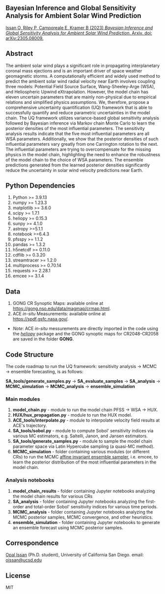 ## Bayesian Inference and Global Sensitivity Analysis for Ambient Solar Wind Prediction

[Issan O, Riley P, Camporeale E, Kramer B (2023) *Bayesian Inference and Global Sensitivity Analysis for Ambient Solar Wind Prediction*. Arxiv. doi: arXiv:2305.08009.](https://arxiv.org/abs/2305.08009)

## Abstract 
The ambient solar wind plays a significant role in propagating interplanetary coronal mass ejections and is an important driver of space weather geomagnetic storms. A computationally efficient and widely used method to predict the ambient solar wind radial velocity near Earth involves coupling three models: Potential Field Source Surface, Wang-Sheeley-Arge (WSA), and Heliospheric Upwind eXtrapolation. However, the model chain has eleven uncertain parameters that are mainly non-physical due to empirical relations and simplified physics assumptions. We, therefore, propose a comprehensive uncertainty quantification (UQ) framework that is able to successfully quantify and reduce parametric uncertainties in the model chain. The UQ framework utilizes variance-based global sensitivity analysis followed by Bayesian inference via Markov chain Monte Carlo to learn the posterior densities of the most influential parameters. The sensitivity analysis results indicate that the five most influential parameters are all WSA parameters. Additionally, we show that the posterior densities of such influential parameters vary greatly from one Carrington rotation to the next. The influential parameters are trying to overcompensate for the missing physics in the model chain, highlighting the need to enhance the robustness of the model chain to the choice of WSA parameters. The ensemble predictions generated from the learned posterior densities significantly reduce the uncertainty in solar wind velocity predictions near Earth.

## Python Dependencies
1. Python >= 3.9.13
2. numpy >= 1.23.3
3. matplotlib >= 3.6.0
4. scipy >= 1.7.1
5. heliopy >= 0.15.3
6. sunpy >= 4.1.0
7. astropy >=5.1.1 
8. notebook >=6.4.3
9. pfsspy >= 1.1.2
10. pandas >= 1.3.2
11. h5netcdf >= 0.11.0
12. cdflib >= 0.3.20
13. streamtracer >= 1.2.0
14. multiprocess >= 0.70.14
15. requests >= 2.28.1
16. emcee >= 3.1.4

## Data
1. GONG CR Synoptic Maps: available online at https://gong.nso.edu/data/magmap/crmap.html.
2. ACE *in-situ* Measurements: available online at https://spdf.gsfc.nasa.gov/.
* *Note*: ACE *in-situ* messurements are directly imported in the code using the [*heliopy*](https://heliopy.readthedocs.io/en/0.15.3/) package and the GONG synoptic maps for CR2048-CR2058 are saved in the folder **GONG**.

## Code Structure
The code roadmap to run the UQ framework: sensitivity analysis $\to$ MCMC $\to$ ensemble forecasting, is as follows: 

**SA_tools/generate_samples.py** $\to$ **SA_evaluate_samples** $\to$ **SA_analysis** $\to$ **MCMC_simulation** $\to$ **MCMC_analysis** $\to$ **ensemble_simulation**

### Main modules
1. **model_chain.py** - module to run the model chain PFSS $\to$ WSA $\to$ HUX.  
2. **HUX/hux_propagation.py** - module to run the HUX model. 
3. **ACE_tools/interpolate.py** - module to interpolate velocity field results at ACE's trajectory. 
4. **SA_tools/sobol.py** - module to compute Sobol' sensitivity indices via various MC estimators, e.g. Saltelli, Janon, and Jansen estimators.
5. **SA_tools/generate_samples.py** - module to sample the model chain parameter space via Latin Hypercube sampling (a quasi-MC method). 
6. **MCMC_simulation** - folder containing various modules (or different CRs) to run the MCMC [affine invariant ensemble sampler](https://emcee.readthedocs.io/en/stable/), i.e. emcee, to learn the posterior distribution of the most influential parameters in the model chain. 

### Analysis notebooks
1. **model_chain_results** - folder containing Jupyter notebooks analyzing the model chain results for various CRs 
2. **SA_analysis** - folder containing Jupyter notebooks analyzing the first-order and total-order Sobol' sensitivity indices for various time periods. 
3. **MCMC_analysis** - folder containing Jupyter notebooks analyzing the MCMC posterior samples, MCMC convergence, and other heuristics.
4. **ensemble_simulation** - folder containing Jupyter notebooks to generate an ensemble forecast using MCMC posterior samples. 


## Correspondence
[Opal Issan](https://opaliss.github.io/opalissan/) (Ph.D. student), University of California San Diego. email: oissan@ucsd.edu

## License
MIT
 

